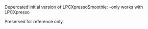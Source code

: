 Depercated initial version of LPCXpressoSmoothie:
-only works with LPCXpresso

Preserved for reference only.